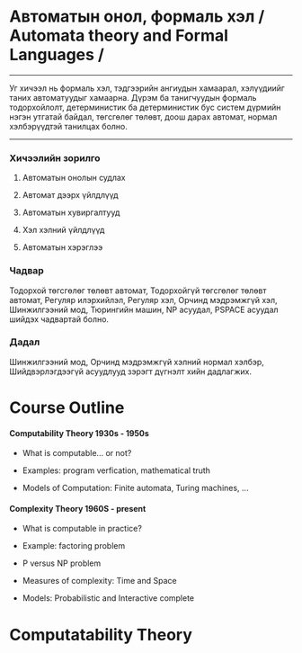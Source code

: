 # Автоматын онол, формаль хэл / Automata theory and Formal Languages /

--------------------------------

Уг хичээл нь формаль хэл, тэдгээрийн ангиудын хамаарал, хэлүүдиийг таних автоматуудыг хамаарна. Дүрэм ба танигчуудын формаль тодорхойлолт, детерминистик ба детерминистик бус систем дүрмийн нэгэн утгатай байдал, төгсгөлөг төлөвт, доош дарах автомат, нормал хэлбэрүүдтэй танилцах болно.

---------------------------------

### Хичээлийн зорилго

1. Автоматын онолын судлах

2. Автомат дээрх үйлдлүүд

3. Автоматын хувиргалтууд

4. Хэл хэлний үйлдлүүд

5. Автоматын хэрэглээ

### Чадвар

Тодорхой төгсгөлөг төлөвт автомат, Тодорхойгүй төгсгөлөг төлөвт автомат, Регуляр илэрхийлэл, Регуляр хэл, Орчинд мэдрэмжгүй хэл, Шинжилгээний мод, Тюрингийн машин, NP асуудал, PSPACE асуудал шийдэх чадвартай болно.

### Дадал

Шинжилгээний мод, Орчинд мэдрэмжгүй хэлний нормал хэлбэр, Шийдвэрлэгдээгүй асуудлууд зэрэгт дүгнэлт хийн дадлагжих.

# Course Outline

#### Computability Theory 1930s - 1950s

- What is computable... or not?

- Examples:
	program verfication, mathematical truth

- Models of Computation: Finite automata, Turing machines, ...

#### Complexity Theory 1960S - present

- What is computable in practice?

- Example: factoring problem

- P versus NP problem

- Measures of complexity: Time and Space

- Models: Probabilistic and Interactive complete 

# Computatability Theory













































